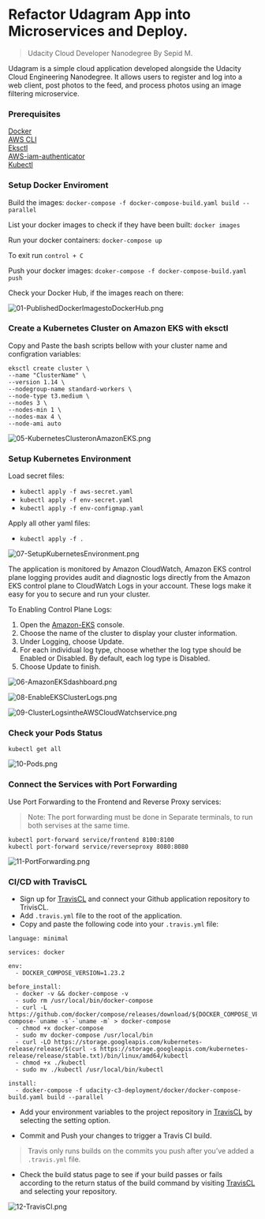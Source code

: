 
# Refactor Udagram App into Microservices and Deploy.
> Udacity Cloud Developer Nanodegree
By Sepid M.

Udagram is a simple cloud application developed alongside the Udacity Cloud Engineering Nanodegree. It allows users to register and log into a web client, post photos to the feed, and process photos using an image filtering microservice.

### Prerequisites
  
[Docker](https://docs.docker.com/docker-for-windows/install/)  
[AWS CLI](https://docs.aws.amazon.com/cli/latest/userguide/install-linux.html)  
[Eksctl](https://docs.aws.amazon.com/eks/latest/userguide/getting-started-eksctl.html)  
[AWS-iam-authenticator](https://docs.aws.amazon.com/eks/latest/userguide/install-aws-iam-authenticator.html)  
[Kubectl](https://docs.aws.amazon.com/eks/latest/userguide/install-kubectl.html)  


### Setup Docker Enviroment
Build the images: 
`docker-compose -f docker-compose-build.yaml build --parallel`   
  
List your docker images to check if they have been built:
`docker images`  

Run your docker containers: 
`docker-compose up`  

To exit run `control + C`


Push your docker images:
 `dcoker-compose -f docker-compose-build.yaml push`  

Check your Docker Hub, if the images reach on there:

![01-PublishedDockerImagestoDockerHub.png](screenshots/01-PublishedDockerImagestoDockerHub.png)


### Create a Kubernetes Cluster on Amazon EKS with eksctl
Copy and Paste the bash scripts bellow with your cluster name and configration variables:

```
eksctl create cluster \ 
--name "ClusterName" \
--version 1.14 \
--nodegroup-name standard-workers \
--node-type t3.medium \
--nodes 3 \
--nodes-min 1 \
--nodes-max 4 \
--node-ami auto
```

![05-KubernetesClusteronAmazonEKS.png](screenshots/05-KubernetesClusteronAmazonEKS.png) 

 ### Setup Kubernetes Environment

Load secret files:
- `kubectl apply -f aws-secret.yaml`
- `kubectl apply -f env-secret.yaml`
- `kubectl apply -f env-configmap.yaml`  

Apply all other yaml files:
- `kubectl apply -f .`

![07-SetupKubernetesEnvironment.png](screenshots/07-SetupKubernetesEnvironment.png) 

The application is monitored by Amazon CloudWatch, Amazon EKS control plane logging provides audit and diagnostic logs directly from the Amazon EKS control plane to CloudWatch Logs in your account. These logs make it easy for you to secure and run your cluster.

To Enabling Control Plane Logs:
1. Open the [Amazon-EKS](https://console.aws.amazon.com/eks/home#/clusters) console.
2. Choose the name of the cluster to display your cluster information.
3. Under Logging, choose Update.
4. For each individual log type, choose whether the log type should be Enabled or Disabled. By default, each log type is Disabled.
5. Choose Update to finish.

![06-AmazonEKSdashboard.png](screenshots/06-AmazonEKSdashboard.png)

![08-EnableEKSClusterLogs.png](screenshots/08-EnableEKSClusterLogs.png) 

![09-ClusterLogsintheAWSCloudWatchservice.png](screenshots/09-ClusterLogsintheAWSCloudWatchservice.png)

### Check your Pods Status

`kubectl get all`  

![10-Pods.png](screenshots/10-Pods.png) 

### Connect the Services with Port Forwarding

Use Port Forwarding to the Frontend and Reverse Proxy services:
> Note: The port forwarding must be done in Separate terminals, to run both servises at the same time.

`kubectl port-forward service/frontend 8100:8100`  
`kubectl port-forward service/reverseproxy 8080:8080`  

![11-PortForwarding.png](screenshots/11-PortForwarding.png) 

### CI/CD with TravisCL
- Sign up for [TravisCL](https://travis-ci.com) and connect your Github application repository to TrivisCL.
- Add `.travis.yml` file to the root of the application.
- Copy and paste the following code into your `.travis.yml` file:
```
language: minimal

services: docker

env:
  - DOCKER_COMPOSE_VERSION=1.23.2

before_install:
  - docker -v && docker-compose -v
  - sudo rm /usr/local/bin/docker-compose
  - curl -L https://github.com/docker/compose/releases/download/${DOCKER_COMPOSE_VERSION}/docker-compose-`uname -s`-`uname -m` > docker-compose
  - chmod +x docker-compose
  - sudo mv docker-compose /usr/local/bin
  - curl -LO https://storage.googleapis.com/kubernetes-release/release/$(curl -s https://storage.googleapis.com/kubernetes-release/release/stable.txt)/bin/linux/amd64/kubectl
  - chmod +x ./kubectl
  - sudo mv ./kubectl /usr/local/bin/kubectl

install:
  - docker-compose -f udacity-c3-deployment/docker/docker-compose-build.yaml build --parallel 
```  
- Add your environment variables to the project repository in [TravisCL](https://travis-ci.com) by selecting the setting option.

- Commit and Push your changes to trigger a Travis CI build.
> Travis only runs builds on the commits you push after you’ve added a `.travis.yml` file.

- Check the build status page to see if your build passes or fails according to the return status of the build command by visiting [TravisCL](https://travis-ci.com) and selecting your repository.

![12-TravisCI.png](screenshots/12-TravisCI.png) 